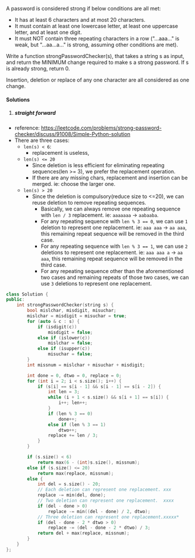 A password is considered strong if below conditions are all met:

-    It has at least 6 characters and at most 20 characters.
-    It must contain at least one lowercase letter, at least one uppercase letter, and at least one digit.
-    It must NOT contain three repeating characters in a row ("...aaa..." is weak, but "...aa...a..." is strong, assuming other conditions are met).

Write a function strongPasswordChecker(s), that takes a string s as input, and return the MINIMUM change required to make s a strong password. If s is already strong, return 0.

Insertion, deletion or replace of any one character are all considered as one change.


#### Solutions

1. ##### straight forward

- reference: https://leetcode.com/problems/strong-password-checker/discuss/91008/Simple-Python-solution
- There are three cases:
    - `len(s) < 6`:
        - replacement is useless,
    - `len(s) <= 20`
        - Since deletion is less efficient for eliminating repeating sequences(len >= 3), we prefer the replacement operation.
        - If there are any missing chars, replacement and insertion can be merged. ie: choose the larger one.
    - `len(s) > 20`
        - Since the deletion is compulsory(reduce size to <=20), we can reuse deletion to remove repeating sequences.
            - Basically, we can always remove one repeating sequence with `len / 3` replacement. ie: `aaaaaaa` -> `aabaaba`.
            - For any repeating sequence with `len % 3 == 0`, we can use `1` deletion to represent one replacement. ie:  `aaa aaa`  -> `aa aaa`, this remaining repeat sequence will be removed in the third case.
            - For any repeating sequence with `len % 3 == 1`, we can use `2` deletions to represent one replacement. ie: `aaa aaa a` -> `aa aaa`, this remaining repeat sequence will be removed in the third case.
            - For any repeating sequence other than the aforementioned two cases and remaining repeats of those two cases, we can use `3` deletions to represent one replacement.


```c++
class Solution {
public:
    int strongPasswordChecker(string s) {
        bool mislchar, misdigit, misuchar;
        mislchar = misdigit = misuchar = true;
        for (auto & c : s) {
            if (isdigit(c))
                misdigit = false;
            else if (islower(c))
                mislchar = false;
            else if (isupper(c))
                misuchar = false;
        }
        int missnum = mislchar + misuchar + misdigit;

        int done = 0, dtwo = 0, replace = 0;
        for (int i = 2; i < s.size(); i++) {
            if (s[i] == s[i - 1] && s[i - 1] == s[i - 2]) {
                int len = 3;
                while (i + 1 < s.size() && s[i + 1] == s[i]) {
                    i++; len++;
                }
                if (len % 3 == 0)
                    done++;
                else if (len % 3 == 1)
                    dtwo++;
                replace += len / 3;
            }
        }

        if (s.size() < 6)
            return max(6 - (int)s.size(), missnum);
        else if (s.size() <= 20)
            return max(replace, missnum);
        else {
            int del = s.size() - 20;
            // Each deletion can represent one replacement. xxx
            replace -= min(del, done);
            // Two deletion can represent one replacement.  xxxx
            if (del - done > 0)
                replace -= min((del - done) / 2, dtwo);
            // Three deletion can represent one replacement.xxxxx*
            if (del - done - 2 * dtwo > 0)
                replace -= (del - done - 2 * dtwo) / 3;
            return del + max(replace, missnum);
        }
    }
};
```